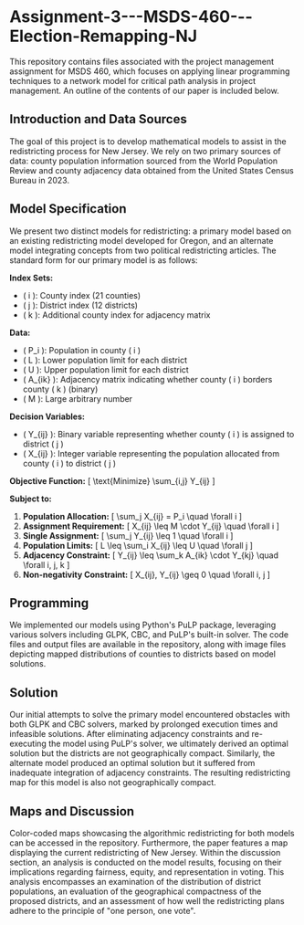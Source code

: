 # Assignment-3---MSDS-460---Election-Remapping-NJ
This repository contains files associated with the project management assignment for MSDS 460, which focuses on applying linear programming techniques to a network model for critical path analysis in project management. An outline of the contents of our paper is included below.

## Introduction and Data Sources
The goal of this project is to develop mathematical models to assist in the redistricting process for New Jersey. We rely on two primary sources of data: county population information sourced from the World Population Review and county adjacency data obtained from the United States Census Bureau in 2023.

## Model Specification
We present two distinct models for redistricting: a primary model based on an existing redistricting model developed for Oregon, and an alternate model integrating concepts from two political redistricting articles. The standard form for our primary model is as follows:

**Index Sets:**
- \( i \): County index (21 counties)
- \( j \): District index (12 districts)
- \( k \): Additional county index for adjacency matrix

**Data:**
- \( P_i \): Population in county \( i \)
- \( L \): Lower population limit for each district
- \( U \): Upper population limit for each district
- \( A_{ik} \): Adjacency matrix indicating whether county \( i \) borders county \( k \) (binary)
- \( M \): Large arbitrary number

**Decision Variables:**
- \( Y_{ij} \): Binary variable representing whether county \( i \) is assigned to district \( j \)
- \( X_{ij} \): Integer variable representing the population allocated from county \( i \) to district \( j \)

**Objective Function:**
\[ \text{Minimize} \sum_{i,j} Y_{ij} \]

**Subject to:**
1. **Population Allocation:**
\[ \sum_j X_{ij} = P_i \quad \forall i \]
2. **Assignment Requirement:**
\[ X_{ij} \leq M \cdot Y_{ij} \quad \forall i \]
3. **Single Assignment:**
\[ \sum_j Y_{ij} \leq 1 \quad \forall i \]
4. **Population Limits:**
\[ L \leq \sum_i X_{ij} \leq U \quad \forall j \]
5. **Adjacency Constraint:**
\[ Y_{ij} \leq \sum_k A_{ik} \cdot Y_{kj} \quad \forall i, j, k \]
6. **Non-negativity Constraint:**
\[ X_{ij}, Y_{ij} \geq 0 \quad \forall i, j \]

## Programming
We implemented our models using Python's PuLP package, leveraging various solvers including GLPK, CBC, and PuLP's built-in solver. The code files and output files are available in the repository, along with image files depicting mapped distributions of counties to districts based on model solutions.

## Solution
Our initial attempts to solve the primary model encountered obstacles with both GLPK and CBC solvers, marked by prolonged execution times and infeasible solutions. After eliminating adjacency constraints and re-executing the model using PuLP's solver, we ultimately derived an optimal solution but the districts are not geographically compact. Similarly, the alternate model produced an optimal solution but it suffered from inadequate integration of adjacency constraints. The resulting redistricting map for this model is also not geographically compact. 

## Maps and Discussion
Color-coded maps showcasing the algorithmic redistricting for both models can be accessed in the repository. Furthermore, the paper features a map displaying the current redistricting of New Jersey. Within the discussion section, an analysis is conducted on the model results, focusing on their implications regarding fairness, equity, and representation in voting. This analysis encompasses an examination of the distribution of district populations, an evaluation of the geographical compactness of the proposed districts, and an assessment of how well the redistricting plans adhere to the principle of "one person, one vote".
